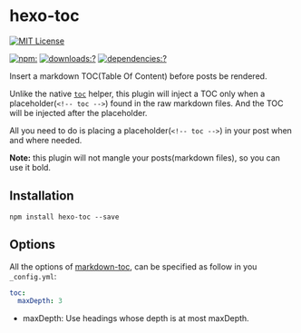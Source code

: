 # hexo-toc

[![MIT License](https://img.shields.io/badge/license-MIT_License-green.svg?style=flat-square)](https://github.com/bubkoo/hexo-toc/blob/master/LICENSE)

[![npm:](https://img.shields.io/npm/v/hexo-toc.svg?style=flat-square)](https://www.npmjs.com/packages/hexo-toc)
[![downloads:?](https://img.shields.io/npm/dm/hexo-toc.svg?style=flat-square)](https://www.npmjs.com/packages/hexo-toc)
[![dependencies:?](https://img.shields.io/david/bubkoo/hexo-toc.svg?style=flat-square)](https://david-dm.org/bubkoo/hexo-toc)



Insert a markdown TOC(Table Of Content) before posts be rendered. 

Unlike the native [`toc`](http://hexo.io/docs/helpers.html#toc) helper, this plugin will inject a TOC only when a placeholder(`<!-- toc -->`) found in the raw markdown files. And the TOC will be injected after the placeholder. 

All you need to do is placing a placeholder(`<!-- toc -->`) in your post when and where needed. 

**Note:** this plugin will not mangle your posts(markdown files), so you can use it bold.

## Installation

```node
npm install hexo-toc --save
```

## Options

All the options of [markdown-toc](https://github.com/jonschlinkert/markdown-toc), 
can be specified as follow in you `_config.yml`:

```yaml
toc:
  maxDepth: 3
```

- maxDepth: Use headings whose depth is at most maxDepth.

